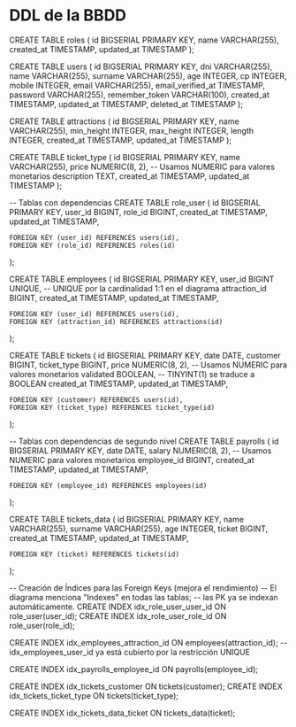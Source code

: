  # DDL de la BBDD  
CREATE TABLE roles (
id BIGSERIAL PRIMARY KEY,
name VARCHAR(255),
created_at TIMESTAMP,
updated_at TIMESTAMP
);

CREATE TABLE users (
id BIGSERIAL PRIMARY KEY,
dni VARCHAR(255),
name VARCHAR(255),
surname VARCHAR(255),
age INTEGER,
cp INTEGER,
mobile INTEGER,
email VARCHAR(255),
email_verified_at TIMESTAMP,
password VARCHAR(255),
remember_token VARCHAR(100),
created_at TIMESTAMP,
updated_at TIMESTAMP,
deleted_at TIMESTAMP
);

CREATE TABLE attractions (
id BIGSERIAL PRIMARY KEY,
name VARCHAR(255),
min_height INTEGER,
max_height INTEGER,
length INTEGER,
created_at TIMESTAMP,
updated_at TIMESTAMP
);

CREATE TABLE ticket_type (
id BIGSERIAL PRIMARY KEY,
name VARCHAR(255),
price NUMERIC(8, 2), -- Usamos NUMERIC para valores monetarios
description TEXT,
created_at TIMESTAMP,
updated_at TIMESTAMP
);

-- Tablas con dependencias
CREATE TABLE role_user (
id BIGSERIAL PRIMARY KEY,
user_id BIGINT,
role_id BIGINT,
created_at TIMESTAMP,
updated_at TIMESTAMP,

    FOREIGN KEY (user_id) REFERENCES users(id),
    FOREIGN KEY (role_id) REFERENCES roles(id)
);

CREATE TABLE employees (
id BIGSERIAL PRIMARY KEY,
user_id BIGINT UNIQUE, -- UNIQUE por la cardinalidad 1:1 en el diagrama
attraction_id BIGINT,
created_at TIMESTAMP,
updated_at TIMESTAMP,

    FOREIGN KEY (user_id) REFERENCES users(id),
    FOREIGN KEY (attraction_id) REFERENCES attractions(id)
);

CREATE TABLE tickets (
id BIGSERIAL PRIMARY KEY,
date DATE,
customer BIGINT,
ticket_type BIGINT,
price NUMERIC(8, 2), -- Usamos NUMERIC para valores monetarios
validated BOOLEAN,   -- TINYINT(1) se traduce a BOOLEAN
created_at TIMESTAMP,
updated_at TIMESTAMP,

    FOREIGN KEY (customer) REFERENCES users(id),
    FOREIGN KEY (ticket_type) REFERENCES ticket_type(id)
);

-- Tablas con dependencias de segundo nivel
CREATE TABLE payrolls (
id BIGSERIAL PRIMARY KEY,
date DATE,
salary NUMERIC(8, 2), -- Usamos NUMERIC para valores monetarios
employee_id BIGINT,
created_at TIMESTAMP,
updated_at TIMESTAMP,

    FOREIGN KEY (employee_id) REFERENCES employees(id)
);

CREATE TABLE tickets_data (
id BIGSERIAL PRIMARY KEY,
name VARCHAR(255),
surname VARCHAR(255),
age INTEGER,
ticket BIGINT,
created_at TIMESTAMP,
updated_at TIMESTAMP,

    FOREIGN KEY (ticket) REFERENCES tickets(id)
);

-- Creación de Índices para las Foreign Keys (mejora el rendimiento)
-- El diagrama menciona "Indexes" en todas las tablas;
-- las PK ya se indexan automáticamente.
CREATE INDEX idx_role_user_user_id ON role_user(user_id);
CREATE INDEX idx_role_user_role_id ON role_user(role_id);

CREATE INDEX idx_employees_attraction_id ON employees(attraction_id);
-- idx_employees_user_id ya está cubierto por la restricción UNIQUE

CREATE INDEX idx_payrolls_employee_id ON payrolls(employee_id);

CREATE INDEX idx_tickets_customer ON tickets(customer);
CREATE INDEX idx_tickets_ticket_type ON tickets(ticket_type);

CREATE INDEX idx_tickets_data_ticket ON tickets_data(ticket);